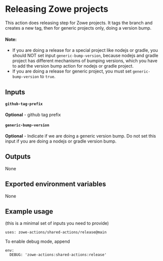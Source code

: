 # Releasing Zowe projects

This action does releasing step for Zowe projects. It tags the branch and creates a new tag, then for generic projects only, doing a version bump.
#### Note:
- If you are doing a release for a special project like nodejs or gradle, you should NOT set input `generic-bump-version`, because nodejs and gradle project has different mechanisms of bumping versions, which you have to add the version bump action for nodejs or gradle project.
- If you are doing a release for generic project, you must set `generic-bump-version` to `true`. 

## Inputs
#### `github-tag-prefix`
**Optional** - github tag prefix
#### `generic-bump-version`
**Optional** - Indicate if we are doing a generic version bump. Do not set this input if you are doing a nodejs or gradle version bump.
<br />

## Outputs
None
<br />

## Exported environment variables 
None
<br />

## Example usage
(this is a minimal set of inputs you need to provide)
```
uses: zowe-actions/shared-actions/release@main
```
To enable debug mode, append
```
env:
  DEBUG: 'zowe-actions:shared-actions:release'
```
